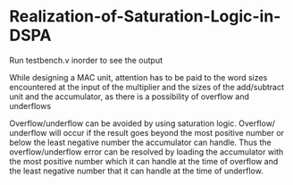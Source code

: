 # Realization-of-Saturation-Logic-in-DSPA
Run testbench.v inorder to see the output



While designing a MAC unit, 
attention has to be paid to the word sizes encountered at 
the input of the multiplier and the sizes of the add/subtract unit and the accumulator,
as there is a possibility of overflow and underflows

Overflow/underflow can be avoided by using saturation logic. Overflow/ underflow will occur if the result goes beyond the most positive number or below the least negative number the accumulator can handle. Thus the overflow/underflow error can be resolved by loading the accumulator with the most positive number which it can handle at the time of overflow and the least negative number that it can handle at the time of underflow.
